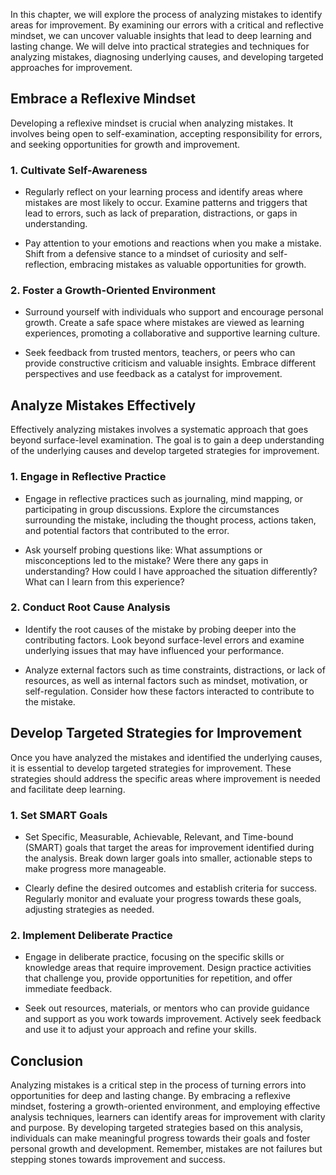 
In this chapter, we will explore the process of analyzing mistakes to identify areas for improvement. By examining our errors with a critical and reflective mindset, we can uncover valuable insights that lead to deep learning and lasting change. We will delve into practical strategies and techniques for analyzing mistakes, diagnosing underlying causes, and developing targeted approaches for improvement.

**Embrace a Reflexive Mindset**
-------------------------------

Developing a reflexive mindset is crucial when analyzing mistakes. It involves being open to self-examination, accepting responsibility for errors, and seeking opportunities for growth and improvement.

### **1. Cultivate Self-Awareness**

* Regularly reflect on your learning process and identify areas where mistakes are most likely to occur. Examine patterns and triggers that lead to errors, such as lack of preparation, distractions, or gaps in understanding.

* Pay attention to your emotions and reactions when you make a mistake. Shift from a defensive stance to a mindset of curiosity and self-reflection, embracing mistakes as valuable opportunities for growth.

### **2. Foster a Growth-Oriented Environment**

* Surround yourself with individuals who support and encourage personal growth. Create a safe space where mistakes are viewed as learning experiences, promoting a collaborative and supportive learning culture.

* Seek feedback from trusted mentors, teachers, or peers who can provide constructive criticism and valuable insights. Embrace different perspectives and use feedback as a catalyst for improvement.

**Analyze Mistakes Effectively**
--------------------------------

Effectively analyzing mistakes involves a systematic approach that goes beyond surface-level examination. The goal is to gain a deep understanding of the underlying causes and develop targeted strategies for improvement.

### **1. Engage in Reflective Practice**

* Engage in reflective practices such as journaling, mind mapping, or participating in group discussions. Explore the circumstances surrounding the mistake, including the thought process, actions taken, and potential factors that contributed to the error.

* Ask yourself probing questions like: What assumptions or misconceptions led to the mistake? Were there any gaps in understanding? How could I have approached the situation differently? What can I learn from this experience?

### **2. Conduct Root Cause Analysis**

* Identify the root causes of the mistake by probing deeper into the contributing factors. Look beyond surface-level errors and examine underlying issues that may have influenced your performance.

* Analyze external factors such as time constraints, distractions, or lack of resources, as well as internal factors such as mindset, motivation, or self-regulation. Consider how these factors interacted to contribute to the mistake.

**Develop Targeted Strategies for Improvement**
-----------------------------------------------

Once you have analyzed the mistakes and identified the underlying causes, it is essential to develop targeted strategies for improvement. These strategies should address the specific areas where improvement is needed and facilitate deep learning.

### **1. Set SMART Goals**

* Set Specific, Measurable, Achievable, Relevant, and Time-bound (SMART) goals that target the areas for improvement identified during the analysis. Break down larger goals into smaller, actionable steps to make progress more manageable.

* Clearly define the desired outcomes and establish criteria for success. Regularly monitor and evaluate your progress towards these goals, adjusting strategies as needed.

### **2. Implement Deliberate Practice**

* Engage in deliberate practice, focusing on the specific skills or knowledge areas that require improvement. Design practice activities that challenge you, provide opportunities for repetition, and offer immediate feedback.

* Seek out resources, materials, or mentors who can provide guidance and support as you work towards improvement. Actively seek feedback and use it to adjust your approach and refine your skills.

**Conclusion**
--------------

Analyzing mistakes is a critical step in the process of turning errors into opportunities for deep and lasting change. By embracing a reflexive mindset, fostering a growth-oriented environment, and employing effective analysis techniques, learners can identify areas for improvement with clarity and purpose. By developing targeted strategies based on this analysis, individuals can make meaningful progress towards their goals and foster personal growth and development. Remember, mistakes are not failures but stepping stones towards improvement and success.
